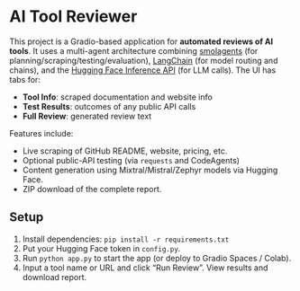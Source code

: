 # AI Tool Reviewer

This project is a Gradio-based application for **automated reviews of AI tools**. It uses a multi-agent architecture combining [smolagents](https://github.com/huggingface/smolagents) (for planning/scraping/testing/evaluation), [LangChain](https://python.langchain.com) (for model routing and chains), and the [Hugging Face Inference API](https://huggingface.co/docs/huggingface_hub/main/en/inference) (for LLM calls). The UI has tabs for:

- **Tool Info**: scraped documentation and website info
- **Test Results**: outcomes of any public API calls
- **Full Review**: generated review text

Features include:
- Live scraping of GitHub README, website, pricing, etc.
- Optional public-API testing (via `requests` and CodeAgents)
- Content generation using Mixtral/Mistral/Zephyr models via Hugging Face.
- ZIP download of the complete report.

## Setup

1. Install dependencies: `pip install -r requirements.txt`
2. Put your Hugging Face token in `config.py`.
3. Run `python app.py` to start the app (or deploy to Gradio Spaces / Colab).
4. Input a tool name or URL and click “Run Review”. View results and download report.
